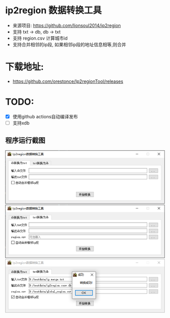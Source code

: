 # ip2region 数据转换工具
  * 来源项目: https://github.com/lionsoul2014/ip2region
  * 支持 txt -> db, db -> txt
  * 支持 region.csv 计算城市id
  * 支持合并相邻的ip段, 如果相邻ip段的地址信息相等,则合并
# 下载地址:
  * https://github.com/orestonce/Ip2regionTool/releases
  
# TODO:
  * [x] 使用github actions自动编译发布
  * [ ] 支持xdb
  
## 程序运行截图
![程序截图](image/v1.3_1.png)
![程序截图](image/v1.3_2.png)
![程序截图](image/v1.3_3.png)
